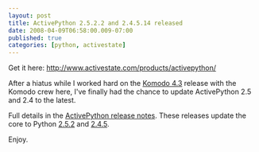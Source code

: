 ```yaml
---
layout: post
title: ActivePython 2.5.2.2 and 2.4.5.14 released
date: 2008-04-09T06:58:00.009-07:00
published: true
categories: [python, activestate]
---
```


<p>Get it here: <a href="http://www.activestate.com/products/activepython/">http://www.activestate.com/products/activepython/</a></p>

<p>After a hiatus while I worked hard on the <a href="http://www.activestate.com/products/komodo/">Komodo 4.3</a> release with the Komodo crew here, I've finally had the chance to update ActivePython 2.5 and 2.4 to the latest.</p>

<p>Full details in the <a href="http://aspn.activestate.com/ASPN/docs/ActivePython/relnotes.html">ActivePython release notes</a>. These releases update the core to Python <a href="http://www.python.org/download/releases/2.5.2/NEWS.txt">2.5.2</a> and <a href="http://www.python.org/download/releases/2.4.5/NEWS.txt">2.4.5</a>.</p>

<p>Enjoy.</p>
